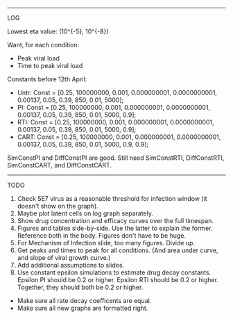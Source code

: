 __________
LOG

Lowest eta value: (10^{-5}, 10^{-8})

Want, for each condition:
- Peak viral load
- Time to peak viral load

Constants before 12th April:
- Untr: Const = [0.25, 100000000, 0.001, 0.000000001, 0.0000000001, 0.00137, 0.05, 0.39, 850, 0.01, 5000]; 
- PI: Const = [0.25, 100000000, 0.001, 0.000000001, 0.0000000001, 0.00137, 0.05, 0.39, 850, 0.01, 5000, 0.9];
- RTI: Const = [0.25, 100000000, 0.001, 0.000000001, 0.0000000001, 0.00137, 0.05, 0.39, 850, 0.01, 5000, 0.9];
- CART: Const = [0.25, 100000000, 0.001, 0.000000001, 0.0000000001, 0.00137, 0.05, 0.39, 850, 0.01, 5000, 0.9, 0.9];

SimConstPI and DiffConstPI are good.
Still need SimConstRTI, DiffConstRTI, SimConstCART, and DiffConstCART.

___________
TODO

1. Check 5E7 virus as a reasonable threshold for infection window (it doesn't show on the graph).
2. Maybe plot latent cells on log graph separately.
3. Show drug concentration and efficacy curves over the full timespan.
4. Figures and tables side-by-side. Use the latter to explain the former. Reference both in the body. Figures don't have to be huge.
5. For Mechanism of Infection slide, too many figures. Divide up.
6. Get peaks and times to peak for all conditions. (And area under curve, and slope of viral growth curve.)
7. Add additional assumptions to slides.
8. Use constant epsilon simulations to estimate drug decay constants.
	Epsilon PI should be 0.2 or higher.
	Epsilon RTI should be 0.2 or higher.
	Together, they should both be 0.2 or higher.
- Make sure all rate decay coefficents are equal.
- Make sure all new graphs are formatted right.